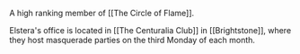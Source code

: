 A high ranking member of [[The Circle of Flame]].

Elstera's office is located in [[The Centuralia Club]] in [[Brightstone]], where they host masquerade parties on the third Monday of each month.

